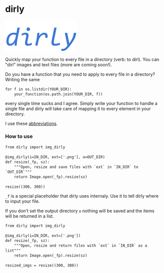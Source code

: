 # dirly

!['dirly'](logo/logo.png)

Quickly map your function to every file in a directory (verb: to dirl). You can "dirl"
images and text files (more are coming soon!).

Do you have a function that you need to apply to every file in a directory? Writing the same

~~~
for f in os.listdir(YOUR_DIR):
    your_function(os.path.join(YOUR_DIR, f))
~~~


every single time sucks and I agree. Simply write your function to handle a single file and dirly will take care of mapping it to every element in your directory. 

I use these [abbreviations](https://docs.fast.ai/dev/abbr.html).

### How to use

~~~
from dirly import img_dirly

@img_dirly(i=IN_DIR, ext=['.png'], o=OUT_DIR) 
def resize(_fp, sz):
    """Open, resize and save files with `ext` in `IN_DIR` to `OUT_DIR`"""
    return Image.open(_fp).resize(sz)

resize((300, 300))
~~~

```_f``` is a special placeholder that dirly uses internaly. Use it to tell dirly where to input your file.

If you don't set the output directory `o` nothing will be saved and the items will be returned in a list. 

~~~
from dirly import img_dirly

@img_dirly(i=IN_DIR, ext=['.png']) 
def resize(_fp, sz):
    """Open, resize and return files with `ext` in `IN_DIR` as a list"""
    return Image.open(_fp).resize(sz)

resized_imgs = resize((300, 300))
~~~
